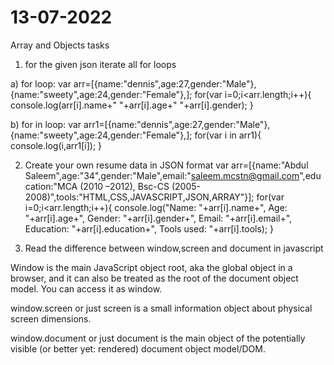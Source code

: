 # 13-07-2022
Array and Objects tasks

1) for the given json iterate all for loops

a) for loop:
var arr=[{name:"dennis",age:27,gender:"Male"},{name:"sweety",age:24,gender:"Female"},];
for(var i=0;i<arr.length;i++){
console.log(arr[i].name+" "+arr[i].age+" "+arr[i].gender);
}

b) for in loop:
var arr1=[{name:"dennis",age:27,gender:"Male"},{name:"sweety",age:24,gender:"Female"},];
for(var i in arr1){
console.log(i,arr1[i]);
}


2) Create your own resume data in JSON format
var arr=[{name:"Abdul Saleem",age:"34",gender:"Male",email:"saleem.mcstn@gmail.com",education:"MCA (2010 –2012), Bsc-CS (2005-2008)",tools:"HTML,CSS,JAVASCRIPT,JSON,ARRAY"}];
for(var i=0;i<arr.length;i++){
console.log("Name: "+arr[i].name+", Age: "+arr[i].age+", Gender: "+arr[i].gender+", Email: "+arr[i].email+", Education: "+arr[i].education+", Tools used: "+arr[i].tools);
}


3) Read the difference between window,screen and document in javascript

Window is the main JavaScript object root, aka the global object in a browser, and it can also be treated as the root of the document object model. You can access it as window.

window.screen or just screen is a small information object about physical screen dimensions.

window.document or just document is the main object of the potentially visible (or better yet: rendered) document object model/DOM.


